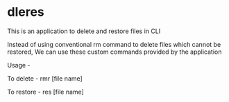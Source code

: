 # dleres

This is an application to delete and restore files in CLI 

Instead of using conventional rm command to delete files which cannot be restored, We can use these custom commands provided
by the application

Usage - 

To delete -
rmr [file name]

To restore -
res [file name]
